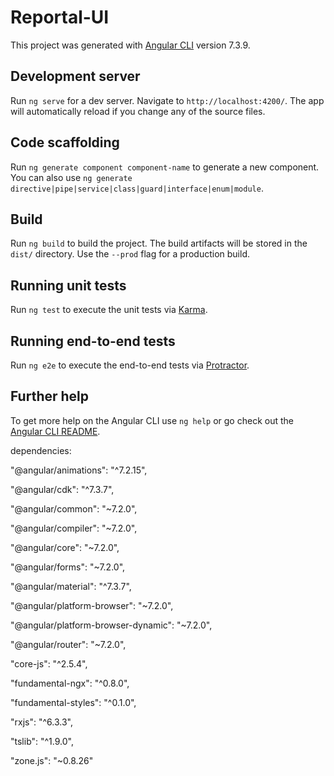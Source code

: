 # Reportal-UI

This project was generated with [Angular CLI](https://github.com/angular/angular-cli) version 7.3.9.

## Development server

Run `ng serve` for a dev server. Navigate to `http://localhost:4200/`. The app will automatically reload if you change any of the source files.

## Code scaffolding

Run `ng generate component component-name` to generate a new component. You can also use `ng generate directive|pipe|service|class|guard|interface|enum|module`.

## Build

Run `ng build` to build the project. The build artifacts will be stored in the `dist/` directory. Use the `--prod` flag for a production build.

## Running unit tests

Run `ng test` to execute the unit tests via [Karma](https://karma-runner.github.io).

## Running end-to-end tests

Run `ng e2e` to execute the end-to-end tests via [Protractor](http://www.protractortest.org/).

## Further help

To get more help on the Angular CLI use `ng help` or go check out the [Angular CLI README](https://github.com/angular/angular-cli/blob/master/README.md).


dependencies:  

 "@angular/animations": "^7.2.15",  
 
 "@angular/cdk": "^7.3.7",    
 
 "@angular/common": "~7.2.0",   
 
 "@angular/compiler": "~7.2.0",   
 
 "@angular/core": "~7.2.0",   
 
 "@angular/forms": "~7.2.0",    
 
 "@angular/material": "^7.3.7",   
 
 "@angular/platform-browser": "~7.2.0",   
 
 "@angular/platform-browser-dynamic": "~7.2.0",   
 
 "@angular/router": "~7.2.0",   
 
 "core-js": "^2.5.4",   
 
 "fundamental-ngx": "^0.8.0",   
 
 "fundamental-styles": "^0.1.0",    
 
 "rxjs": "^6.3.3",    
 
 "tslib": "^1.9.0",   
 
 "zone.js": "~0.8.26"
